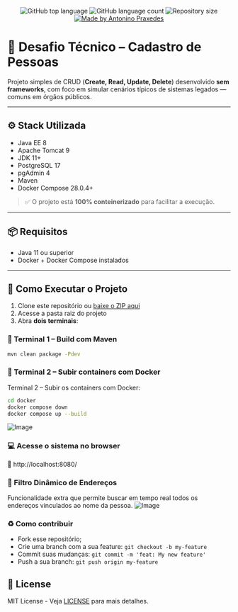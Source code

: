 <p align="center">
  <img alt="GitHub top language" src="https://img.shields.io/github/languages/top/antonino3g/cadastro-pessoa">
  <img alt="GitHub language count" src="https://img.shields.io/github/languages/count/antonino3g/cadastro-pessoa">
  <img alt="Repository size" src="https://img.shields.io/github/repo-size/antonino3g/cadastro-pessoa">
  <a href="https://github.com/antonino3g">
    <img alt="Made by Antonino Praxedes" src="https://img.shields.io/badge/created%20by-Antonino%20Praxedes-blue">
  </a>
</p>

# 🚀 Desafio Técnico – Cadastro de Pessoas

Projeto simples de CRUD (**Create, Read, Update, Delete**) desenvolvido **sem frameworks**, com foco em simular cenários típicos de sistemas legados — comuns em órgãos públicos.

---

## ⚙️ Stack Utilizada

- Java EE 8  
- Apache Tomcat 9  
- JDK 11+  
- PostgreSQL 17  
- pgAdmin 4  
- Maven  
- Docker Compose 28.0.4+

> ✅ O projeto está **100% conteinerizado** para facilitar a execução.

---

## 📦 Requisitos

- Java 11 ou superior  
- Docker + Docker Compose instalados

---

## 🧪 Como Executar o Projeto

1. Clone este repositório ou [baixe o ZIP aqui](https://drive.google.com/drive/folders/1LXKPlTMoPs_Rsll0s3opP7fFyrOVvwh8?usp=sharing)
2. Acesse a pasta raiz do projeto
3. Abra **dois terminais**:

### 🧱 Terminal 1 – Build com Maven

```bash
mvn clean package -Pdev
```

### 🐳 Terminal 2 – Subir containers com Docker

Terminal 2 – Subir os containers com Docker:
```bash
cd docker
docker compose down
docker compose up --build
```
![Image](https://github.com/user-attachments/assets/8b83c86c-b368-476d-b37d-eb7fc5f153e5)

### 💻 Acesse o sistema no browser 
📍 http://localhost:8080/

### 🧠 Filtro Dinâmico de Endereços
Funcionalidade extra que permite buscar em tempo real todos os endereços vinculados ao nome da pessoa.
![Image](https://github.com/user-attachments/assets/305136fd-a719-4808-8d61-1cd7b2a7ddd4)

### :recycle: Como contribuir

- Fork esse repositório;
- Crie uma branch com a sua feature: `git checkout -b my-feature`
- Commit suas mudanças: `git commit -m 'feat: My new feature'`
- Push a sua branch: `git push origin my-feature`


## :memo:  License

MIT License - Veja [LICENSE](https://opensource.org/licenses/MIT) para mais detalhes.


